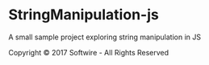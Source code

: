 # StringManipulation-js
A small sample project exploring string manipulation in JS

Copyright © 2017 Softwire - All Rights Reserved